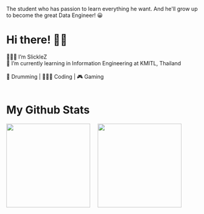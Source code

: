 The student who has passion to learn everything he want. And he'll grow up to become the great Data Engineer! 😀 <br/>
# Hi there! 👋🏻
👨🏻‍💻 I’m SlickleZ <br/>
🏫 I’m currently learning in Information Engineering at KMITL, Thailand <br/> <br/>
🥁 Drumming | 👨🏻‍💻 Coding | 🎮 Gaming <br/> <br/>
# My Github Stats
<img height="220rem" src="https://github-readme-stats.vercel.app/api/top-langs/?username=SlickleZ&theme=tokyonight&langs_count=5" /> &nbsp; &nbsp;
<img height="220rem" src="https://github-readme-stats.vercel.app/api/?username=SlickleZ&count_private=true&theme=tokyonight&showicons=true" />
